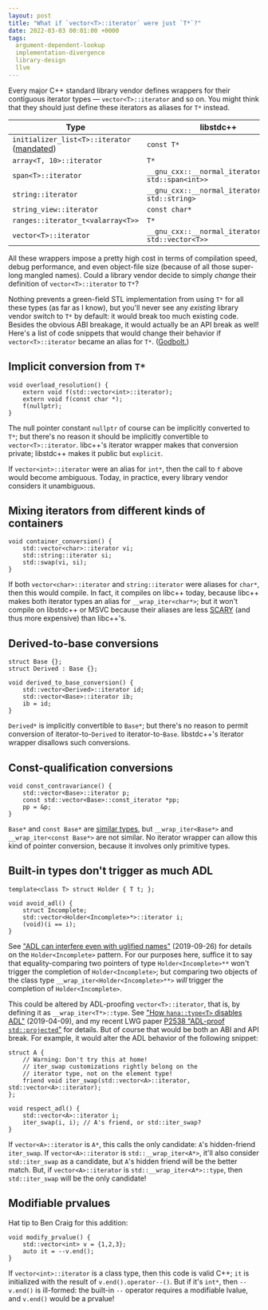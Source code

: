 ```yaml
---
layout: post
title: "What if `vector<T>::iterator` were just `T*`?"
date: 2022-03-03 00:01:00 +0000
tags:
  argument-dependent-lookup
  implementation-divergence
  library-design
  llvm
---
```


Every major C++ standard library vendor defines wrappers for their
contiguous iterator types — `vector<T>::iterator` and so on. You might
think that they should just define these iterators as aliases for `T*`
instead.

| Type   | libstdc++    | libc++  | MSVC |
|--------|---------|--------|--------|
| `initializer_list<T>::iterator`<br>([mandated](https://eel.is/c++draft/initializer.list.syn)) | `const T*` | `const T*` | `const T*` |
| `array<T, 10>::iterator`          | `T*` | `T*` | `std::_Array_iterator<int,10>` |
| `span<T>::iterator`               | `__gnu_cxx::__normal_iterator<int*, std::span<int>>` | `std::__wrap_iter<int*>` | `std::_Span_iterator<int>` |
| `string::iterator`                | `__gnu_cxx::__normal_iterator<char*, std::string>` | `std::__wrap_iter<char*>` | `std::_String_iterator<std::_String_val<std::_Simple_types<char>>>` |
| `string_view::iterator`           | `const char*` | `const char*` | `std::_String_view_iterator<std::char_traits<char>>` |
| `ranges::iterator_t<valarray<T>>` | `T*` | `T*` | `T*` |
| `vector<T>::iterator`             | `__gnu_cxx::__normal_iterator<T*, std::vector<T>>` | `std::__wrap_iter<T*>` | `std::_Vector_iterator<std::_Vector_val<std::_Simple_types<T>>>` |

All these wrappers impose a pretty high cost in terms of compilation speed,
debug performance, and even object-file size (because of all those super-long
mangled names). Could a library vendor decide to simply _change_ their definition of
`vector<T>::iterator` to `T*`?

Nothing prevents a green-field STL implementation from using `T*` for all these types
(as far as I know), but you'll never see any _existing_ library vendor switch to `T*`
by default: it would break too much existing code. Besides the obvious ABI breakage,
it would actually be an API break as well! Here's a list of code snippets that would
change their behavior if `vector<T>::iterator` became an alias for `T*`.
([Godbolt.](https://godbolt.org/z/n53fvfnaz))


## Implicit conversion from `T*`

    void overload_resolution() {
        extern void f(std::vector<int>::iterator);
        extern void f(const char *);
        f(nullptr);
    }

The null pointer constant `nullptr` of course can be implicitly converted to `T*`;
but there's no reason it should be implicitly convertible to `vector<T>::iterator`.
libc++'s iterator wrapper makes that conversion private; libstdc++ makes it public
but `explicit`.

If `vector<int>::iterator` were an alias for `int*`, then the call to `f` above
would become ambiguous. Today, in practice, every library vendor considers it unambiguous.


## Mixing iterators from different kinds of containers

    void container_conversion() {
        std::vector<char>::iterator vi;
        std::string::iterator si;
        std::swap(vi, si);
    }

If both `vector<char>::iterator` and `string::iterator` were aliases for `char*`,
then this would compile. In fact, it compiles on libc++ today, because libc++
makes both iterator types an alias for `__wrap_iter<char*>`; but it won't compile
on libstdc++ or MSVC because their aliases are less [SCARY](/blog/2019/08/02/the-tough-guide-to-cpp-acronyms/#scary-iterators)
(and thus more expensive) than libc++'s.


## Derived-to-base conversions

    struct Base {};
    struct Derived : Base {};

    void derived_to_base_conversion() {
        std::vector<Derived>::iterator id;
        std::vector<Base>::iterator ib;
        ib = id;
    }

`Derived*` is implicitly convertible to `Base*`; but there's no
reason to permit conversion of iterator-to-`Derived` to iterator-to-`Base`.
libstdc++'s iterator wrapper disallows such conversions.


## Const-qualification conversions

    void const_contravariance() {
        std::vector<Base>::iterator p;
        const std::vector<Base>::const_iterator *pp;
        pp = &p;
    }

`Base*` and `const Base*` are [similar types](https://eel.is/c++draft/conv.qual),
but `__wrap_iter<Base*>` and `__wrap_iter<const Base*>` are not similar.
No iterator wrapper can allow this kind of pointer conversion, because it
involves only primitive types.


## Built-in types don't trigger as much ADL

    template<class T> struct Holder { T t; };

    void avoid_adl() {
        struct Incomplete;
        std::vector<Holder<Incomplete>*>::iterator i;
        (void)(i == i);
    }

See ["ADL can interfere even with uglified names"](/blog/2019/09/26/uglification-doesnt-stop-adl/) (2019-09-26)
for details on the `Holder<Incomplete>` pattern. For our purposes here,
suffice it to say that equality-comparing two pointers of type `Holder<Incomplete>**`
won't trigger the completion of `Holder<Incomplete>`; but comparing two
objects of the class type `__wrap_iter<Holder<Incomplete>**>` _will_ trigger
the completion of `Holder<Incomplete>`.

This could be altered by ADL-proofing `vector<T>::iterator`, that is,
by defining it as `__wrap_iter<T*>::type`. See
["How `hana::type<T>` disables ADL"](/blog/2019/04/09/adl-insanity-round-2/) (2019-04-09),
and my recent LWG paper [P2538 "ADL-proof `std::projected`"](http://www.open-std.org/jtc1/sc22/wg21/docs/papers/2022/p2538r0.html)
for details. But of course that would be both an ABI and API break. For example,
it would alter the ADL behavior of the following snippet:

    struct A {
        // Warning: Don't try this at home!
        // iter_swap customizations rightly belong on the
        // iterator type, not on the element type!
        friend void iter_swap(std::vector<A>::iterator, std::vector<A>::iterator);
    };

    void respect_adl() {
        std::vector<A>::iterator i;
        iter_swap(i, i); // A's friend, or std::iter_swap?
    }

If `vector<A>::iterator` is `A*`, this calls the only candidate:
`A`'s hidden-friend `iter_swap`. If `vector<A>::iterator` is `std::__wrap_iter<A*>`,
it'll also consider `std::iter_swap` as a candidate, but `A`'s hidden friend will be
the better match. But, if `vector<A>::iterator` is `std::__wrap_iter<A*>::type`,
then `std::iter_swap` will be the only candidate!


## Modifiable prvalues

Hat tip to Ben Craig for this addition:

    void modify_prvalue() {
        std::vector<int> v = {1,2,3};
        auto it = --v.end();
    }

If `vector<int>::iterator` is a class type, then this code is valid C++;
`it` is initialized with the result of `v.end().operator--()`.
But if it's `int*`, then `--v.end()` is ill-formed: the built-in `--`
operator requires a modifiable lvalue, and `v.end()` would be a prvalue!
